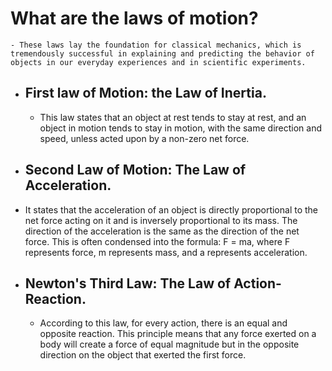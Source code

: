 # What are the laws of motion?
	- These laws lay the foundation for classical mechanics, which is tremendously successful in explaining and predicting the behavior of objects in our everyday experiences and in scientific experiments.
- ##  First law of Motion: the Law of Inertia.
	- This law states that an object at rest tends to stay at rest, and an object in motion tends to stay in motion, with the same direction and speed, unless acted upon by a non-zero net force.
- ## Second Law of Motion: The Law of Acceleration.
- It states that the acceleration of an object is directly proportional to the net force acting on it and is inversely proportional to its mass. The direction of the acceleration is the same as the direction of the net force. This is often condensed into the formula: F = ma, where F represents force, m represents mass, and a represents acceleration.
- ## Newton's Third Law: The Law of Action-Reaction.
	- According to this law, for every action, there is an equal and opposite reaction. This principle means that any force exerted on a body will create a force of equal magnitude but in the opposite direction on the object that exerted the first force.